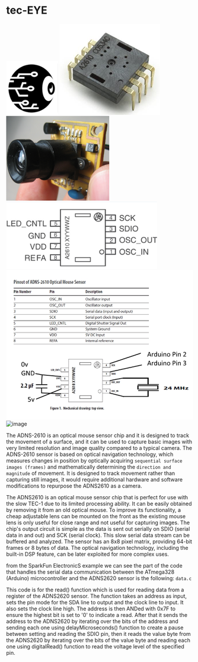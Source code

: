 # tec-EYE


![](https://github.com/SteveJustin1963/tec-EYE/blob/master/pics/eye-ball-bw.png)
![](https://github.com/SteveJustin1963/tec-EYE/blob/master/pics/chip1.png)
![](https://github.com/SteveJustin1963/tec-EYE/blob/master/pics/lens1.png)
![](https://github.com/SteveJustin1963/tec-EYE/blob/master/pics/pinout1.png)
![](https://github.com/SteveJustin1963/tec-EYE/blob/master/pics/CCD.jpg)
![image](https://user-images.githubusercontent.com/58069246/212500085-2060f0c6-c37e-4ae9-bb69-3b08d08ecb71.png)


The ADNS-2610 is an optical mouse sensor chip and it is designed to track the movement of a surface, and it can be used to capture basic images with very limited resolution and image quality compared to a typical camera. The ADNS-2610 sensor is based on optical navigation technology, which measures changes in position by optically acquiring `sequential surface images (frames)` and mathematically determining the `direction and magnitude` of movement. It is designed to track movement rather than capturing still images, it would require additional hardware and software modifications to repurpose the ADNS2610 as a camera.

The ADNS2610 is an optical mouse sensor chip that is perfect for use with the slow TEC-1 due to its limited processing ability. It can be easily obtained by removing it from an old optical mouse. To improve its functionality, a cheap adjustable lens can be mounted on the front as the existing mouse lens is only useful for close range and not useful for capturing images. The chip's output circuit is simple as the data is sent out serially on SDIO (serial data in and out) and SCK (serial clock). This slow serial data stream can be buffered and analyzed. The sensor has an 8x8 pixel matrix, providing 64-bit frames or 8 bytes of data. The optical navigation technology, including the built-in DSP feature, can be later exploited for more complex uses.

from the SparkFun ElectronicS example we can see the part of the code that handles the serial data communication between the ATmega328 (Arduino) microcontroller and the ADNS2620 sensor is the following: `data.c`

This code is for the read() function which is used for reading data from a register of the ADNS2620 sensor. The function takes an address as input, sets the pin mode for the SDA line to output and the clock line to input. It also sets the clock line high. The address is then ANDed with 0x7F to ensure the highest bit is set to '0' to indicate a read. After that it sends the address to the ADNS2620 by iterating over the bits of the address and sending each one using delayMicroseconds() function to create a pause between setting and reading the SDIO pin, then it reads the value byte from the ADNS2620 by iterating over the bits of the value byte and reading each one using digitalRead() function to read the voltage level of the specified pin.

